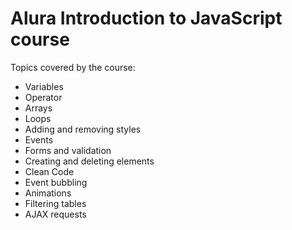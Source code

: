# Alura Introduction to JavaScript course

Topics covered by the course:

- Variables
- Operator
- Arrays
- Loops
- Adding and removing styles
- Events
- Forms and validation
- Creating and deleting elements
- Clean Code
- Event bubbling
- Animations
- Filtering tables
- AJAX requests
